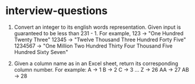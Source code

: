 # interview-questions

1. Convert an integer to its english words representation. Given input is guaranteed to be less than 231 - 1.
For example,
123 -> "One Hundred Twenty Three"
12345 -> "Twelve Thousand Three Hundred Forty Five"
1234567 -> "One Million Two Hundred Thirty Four Thousand Five Hundred Sixty Seven"

2. Given a column name as in an Excel sheet, return its corresponding column number.
For example:
   A -> 1
    B -> 2
    C -> 3
    ...
    Z -> 26
    AA -> 27
    AB -> 28
